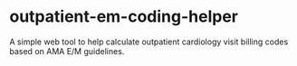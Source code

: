 # outpatient-em-coding-helper
A simple web tool to help calculate outpatient cardiology visit billing codes based on AMA E/M guidelines.

